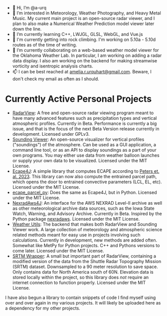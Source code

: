 - 👋 Hi, I’m @a-urq
- 👀 I’m interested in Meteorology, Weather Photography, and Heavy Metal Music. My current main project is an open-source radar viewer, and I plan to also make a Numerical Weather Prediction model viewer later down the line.
- 🌱 I’m currently learning C++, LWJGL, GLSL, WebGL, and Vue.js
- 🧗 I'm currently getting into rock climbing. I'm working on 5.10a - 5.10d routes as of the time of writing.
- 💞️ I’m currently collaborating on a web-based weather model viewer for the Oklahoma Weather Lab. In particular, I am working on adding a radar data display. I also am working on the backend for making streamwise vorticity and isentropic analysis charts.
- 📫 I can be best reached at amelia.r.urquhart@gmail.com. Beware, I don't check my email as often as I should.

# Currently Active Personal Projects
-   <a href = "https://github.com/a-urq/radarview">RadarView</a>: A free and open-source radar viewing program meant to have many advanced features such as precipitation types and vertical atmospheric profiles. Currently in Beta. Performance is currently a big issue, and that is the focus of the next Beta Version release currently in development. Licensed under GPLv3.
-   <a href = "https://github.com/a-urq/sounding-viewer-java">Sounding Viewer</a>: An open-source visualizer for vertical profiles ("soundings") of the atmosphere. Can be used as a GUI application, a command line tool, or as an API to display soundings as a part of your own programs. You may either use data from weather balloon launches or supply your own data to be visualized. Licensed under the MIT License.
-   <a href="https://github.com/a-urq/ecape4j">Ecape4J</a>: A simple library that computes ECAPE according to <a href="https://arxiv.org/pdf/2301.04712.pdf">Peters et. al. 2023</a>. This library can now also compute the entrained parcel path, which  opens the door to entrained convective parameters (LCL, EL, etc). Licensed under the MIT License.
-   <a href="https://github.com/a-urq/ecape-parcel-py">ecape_parcel_py</a>: Does the same as Ecape4J, but in Python. Licensed under the MIT License.
-   <a href="https://github.com/a-urq/nexrad-aws-java">NexradAws4J</a>: An interface for the AWS NEXRAD Level-II archive as well as other meteorological archive data sources, such as the Iowa State Watch, Warning, and Advisory Archive. Currently in Beta. Inspired by the Python package <a href="https://github.com/aarande/nexradaws/">nexradaws</a>. Licensed under the MIT License.
-   <a href = "https://github.com/a-urq/weather-utils-java">Weather Utils</a>: The backend that makes both RadarView and Sounding Viewer work. A large collection of meteorology and atmospheric science related methods meant for easy use in projects involving such calculations. Currently in development, new methods are added often. Somewhat like MetPy for Python projects. C++ and Pythons versions to come later. Licensed under the MIT License.
-   <a href = "https://github.com/a-urq/srtm-wrapper-java">SRTM Wrapper</a>: A small but important part of RadarView, containing a modified version of the data from the Shuttle Radar Topography Mission (SRTM) dataset. Downsampled to a 90 meter resolution to save space. Only contains data for North America south of 60N. Elevation data is stored locally within the project, so this library does *not* require an internet connection to function properly. Licensed under the MIT License.

I have also begun a library to contain snippets of code I find myself using over and over again in my various projects. It will likely be uploaded here as a dependency for my other projects.

<!---
a-urq/a-urq is a ✨ special ✨ repository because its `README.md` (this file) appears on your GitHub profile.
You can click the Preview link to take a look at your changes.
--->
